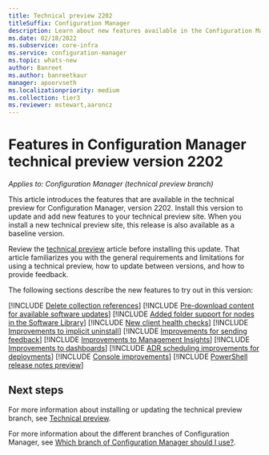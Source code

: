 ```yaml
---
title: Technical preview 2202
titleSuffix: Configuration Manager
description: Learn about new features available in the Configuration Manager technical preview branch version 2202.
ms.date: 02/18/2022
ms.subservice: core-infra
ms.service: configuration-manager
ms.topic: whats-new
author: Banreet
ms.author: banreetkaur
manager: apoorvseth
ms.localizationpriority: medium
ms.collection: tier3
ms.reviewer: mstewart,aaroncz 
---
```


# Features in Configuration Manager technical preview version 2202

*Applies to: Configuration Manager (technical preview branch)*

This article introduces the features that are available in the technical preview for Configuration Manager, version 2202. Install this version to update and add new features to your technical preview site.<!-- baseline only statement:--> When you install a new technical preview site, this release is also available as a baseline version.

Review the [technical preview](../technical-preview.md) article before installing this update. That article familiarizes you with the general requirements and limitations for using a technical preview, how to update between versions, and how to provide feedback.

The following sections describe the new features to try out in this version:

<!-- [!INCLUDE [Example feature name](includes/2202/1234567.md)] -->

[!INCLUDE [Delete collection references](includes/2202/9708999.md)]
[!INCLUDE [Pre-download content for available software updates](includes/2202/4497776.md)]
[!INCLUDE [Added folder support for nodes in the Software Library](includes/2202/3601129.md)]
[!INCLUDE [New client health checks](includes/2202/10954111.md)]
[!INCLUDE [Improvements to implicit uninstall](includes/2202/12488148.md)]
[!INCLUDE [Improvements for sending feedback](includes/2202/11754191.md)]
[!INCLUDE [Improvements to Management Insights](includes/2202/10875436.md)]
[!INCLUDE [Improvements to dashboards](includes/2202/10024154.md)]
[!INCLUDE [ADR scheduling improvements for deployments](includes/2202/12707738.md)]
[!INCLUDE [Console improvements](includes/2202/9575773.md)]
[!INCLUDE [PowerShell release notes preview](includes/2202/13040432.md)]


<!-- ## General known issues  -->
 
<!--  [!INCLUDE [11018755](includes/2112/known-issue-11018755.md)] -->


## Next steps

For more information about installing or updating the technical preview branch, see [Technical preview](../technical-preview.md).

For more information about the different branches of Configuration Manager, see [Which branch of Configuration Manager should I use?](../../understand/which-branch-should-i-use.md).
